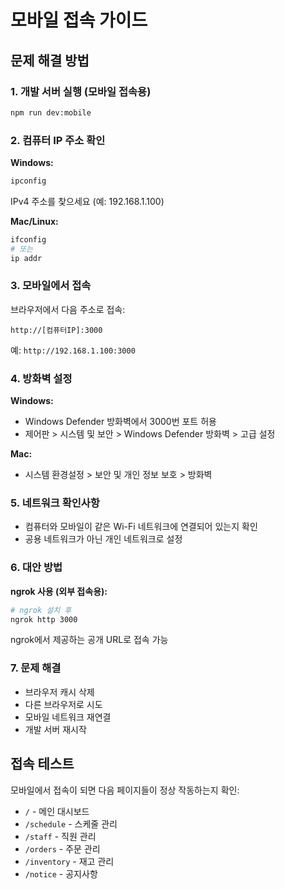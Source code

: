 # 모바일 접속 가이드

## 문제 해결 방법

### 1. 개발 서버 실행 (모바일 접속용)
```bash
npm run dev:mobile
```

### 2. 컴퓨터 IP 주소 확인
**Windows:**
```bash
ipconfig
```
IPv4 주소를 찾으세요 (예: 192.168.1.100)

**Mac/Linux:**
```bash
ifconfig
# 또는
ip addr
```

### 3. 모바일에서 접속
브라우저에서 다음 주소로 접속:
```
http://[컴퓨터IP]:3000
```
예: `http://192.168.1.100:3000`

### 4. 방화벽 설정
**Windows:**
- Windows Defender 방화벽에서 3000번 포트 허용
- 제어판 > 시스템 및 보안 > Windows Defender 방화벽 > 고급 설정

**Mac:**
- 시스템 환경설정 > 보안 및 개인 정보 보호 > 방화벽

### 5. 네트워크 확인사항
- 컴퓨터와 모바일이 같은 Wi-Fi 네트워크에 연결되어 있는지 확인
- 공용 네트워크가 아닌 개인 네트워크로 설정

### 6. 대안 방법
**ngrok 사용 (외부 접속용):**
```bash
# ngrok 설치 후
ngrok http 3000
```
ngrok에서 제공하는 공개 URL로 접속 가능

### 7. 문제 해결
- 브라우저 캐시 삭제
- 다른 브라우저로 시도
- 모바일 네트워크 재연결
- 개발 서버 재시작

## 접속 테스트
모바일에서 접속이 되면 다음 페이지들이 정상 작동하는지 확인:
- `/` - 메인 대시보드
- `/schedule` - 스케줄 관리
- `/staff` - 직원 관리
- `/orders` - 주문 관리
- `/inventory` - 재고 관리
- `/notice` - 공지사항 